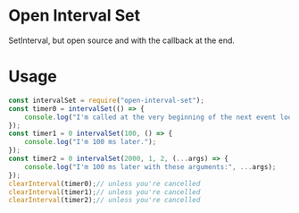 # Open Interval Set
SetInterval, but open source and with the callback at the end.

# Usage

```javascript
const intervalSet = require("open-interval-set");
const timer0 = intervalSet(() => {
    console.log("I'm called at the very beginning of the next event loop.");
});
const timer1 = 0 intervalSet(100, () => {
    console.log("I'm 100 ms later.");
});
const timer2 = 0 intervalSet(2000, 1, 2, (...args) => {
    console.log("I'm 100 ms later with these arguments:", ...args);
});
clearInterval(timer0);// unless you're cancelled
clearInterval(timer1);// unless you're cancelled
clearInterval(timer2);// unless you're cancelled
```
